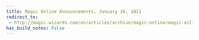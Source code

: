 ```yaml
---
title: Magic Online Announcements, January 26, 2021
redirect_to:
 - http://magic.wizards.com/en/articles/archive/magic-online/magic-online-announcements-january-26-2021
has_build_notes: False
---
```

